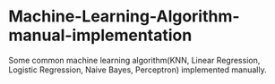 # Machine-Learning-Algorithm-manual-implementation
Some common machine learning algorithm(KNN, Linear Regression, Logistic Regression, Naive Bayes, Perceptron) implemented manually.
